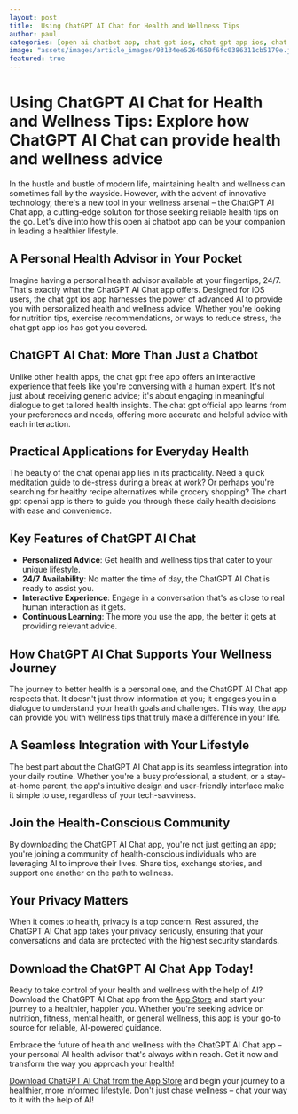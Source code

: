 ```yaml
---
layout: post
title:  Using ChatGPT AI Chat for Health and Wellness Tips
author: paul
categories: [open ai chatbot app, chat gpt ios, chat gpt app ios, chat gpt free app, chat gpt official app, chat openai app, chart gpt openai app]
image: "assets/images/article_images/93134ee5264650f6fc0386311cb5179e.jpg"
featured: true
---
```


# Using ChatGPT AI Chat for Health and Wellness Tips: Explore how ChatGPT AI Chat can provide health and wellness advice

In the hustle and bustle of modern life, maintaining health and wellness can sometimes fall by the wayside. However, with the advent of innovative technology, there's a new tool in your wellness arsenal – the ChatGPT AI Chat app, a cutting-edge solution for those seeking reliable health tips on the go. Let's dive into how this open ai chatbot app can be your companion in leading a healthier lifestyle.

## A Personal Health Advisor in Your Pocket

Imagine having a personal health advisor available at your fingertips, 24/7. That's exactly what the ChatGPT AI Chat app offers. Designed for iOS users, the chat gpt ios app harnesses the power of advanced AI to provide you with personalized health and wellness advice. Whether you're looking for nutrition tips, exercise recommendations, or ways to reduce stress, the chat gpt app ios has got you covered.

## ChatGPT AI Chat: More Than Just a Chatbot

Unlike other health apps, the chat gpt free app offers an interactive experience that feels like you're conversing with a human expert. It's not just about receiving generic advice; it's about engaging in meaningful dialogue to get tailored health insights. The chat gpt official app learns from your preferences and needs, offering more accurate and helpful advice with each interaction.

## Practical Applications for Everyday Health

The beauty of the chat openai app lies in its practicality. Need a quick meditation guide to de-stress during a break at work? Or perhaps you're searching for healthy recipe alternatives while grocery shopping? The chart gpt openai app is there to guide you through these daily health decisions with ease and convenience.

## Key Features of ChatGPT AI Chat

- **Personalized Advice**: Get health and wellness tips that cater to your unique lifestyle.
- **24/7 Availability**: No matter the time of day, the ChatGPT AI Chat is ready to assist you.
- **Interactive Experience**: Engage in a conversation that's as close to real human interaction as it gets.
- **Continuous Learning**: The more you use the app, the better it gets at providing relevant advice.

## How ChatGPT AI Chat Supports Your Wellness Journey

The journey to better health is a personal one, and the ChatGPT AI Chat app respects that. It doesn't just throw information at you; it engages you in a dialogue to understand your health goals and challenges. This way, the app can provide you with wellness tips that truly make a difference in your life.

## A Seamless Integration with Your Lifestyle

The best part about the ChatGPT AI Chat app is its seamless integration into your daily routine. Whether you're a busy professional, a student, or a stay-at-home parent, the app's intuitive design and user-friendly interface make it simple to use, regardless of your tech-savviness.

## Join the Health-Conscious Community

By downloading the ChatGPT AI Chat app, you're not just getting an app; you're joining a community of health-conscious individuals who are leveraging AI to improve their lives. Share tips, exchange stories, and support one another on the path to wellness.

## Your Privacy Matters

When it comes to health, privacy is a top concern. Rest assured, the ChatGPT AI Chat app takes your privacy seriously, ensuring that your conversations and data are protected with the highest security standards.

## Download the ChatGPT AI Chat App Today!

Ready to take control of your health and wellness with the help of AI? Download the ChatGPT AI Chat app from the [App Store](https://apps.apple.com/us/app/ai-ask-chat-with-ai-bots/id6472484891) and start your journey to a healthier, happier you. Whether you're seeking advice on nutrition, fitness, mental health, or general wellness, this app is your go-to source for reliable, AI-powered guidance.

Embrace the future of health and wellness with the ChatGPT AI Chat app – your personal AI health advisor that's always within reach. Get it now and transform the way you approach your health!

[Download ChatGPT AI Chat from the App Store](https://apps.apple.com/us/app/ai-ask-chat-with-ai-bots/id6472484891) and begin your journey to a healthier, more informed lifestyle. Don't just chase wellness – chat your way to it with the help of AI!
